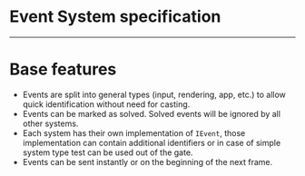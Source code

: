 # Event System specification

- - -

# Base features 

- Events are split into general types (input, rendering, app, etc.) to allow quick identification without need for casting.
- Events can be marked as solved. Solved events will be ignored by all other systems.
- Each system has their own implementation of `IEvent`, those implementation can contain additional identifiers or in case of simple system type test can be used out of the gate.
- Events can be sent instantly or on the beginning of the next frame.
